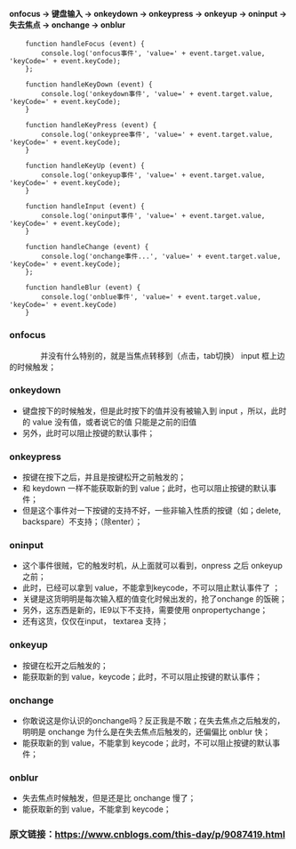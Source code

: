 #### onfocus -> 键盘输入 -> onkeydown -> onkeypress -> onkeyup -> oninput -> 失去焦点 ->  onchange -> onblur  
```
    function handleFocus (event) {
        console.log('onfocus事件', 'value=' + event.target.value, 'keyCode=' + event.keyCode);
    };

    function handleKeyDown (event) {
        console.log('onkeydown事件', 'value=' + event.target.value, 'keyCode=' + event.keyCode);
    }

    function handleKeyPress (event) {
        console.log('onkeypree事件', 'value=' + event.target.value, 'keyCode=' + event.keyCode);
    }

    function handleKeyUp (event) {
        console.log('onkeyup事件', 'value=' + event.target.value, 'keyCode=' + event.keyCode);
    }

    function handleInput (event) {
        console.log('oninput事件', 'value=' + event.target.value, 'keyCode=' + event.keyCode);
    }

    function handleChange (event) {
        console.log('onchange事件...', 'value=' + event.target.value, 'keyCode=' + event.keyCode);
    };

    function handleBlur (event) {
        console.log('onblue事件', 'value=' + event.target.value, 'keyCode=' + event.keyCode)
    }
```

### onfocus
　　　　并没有什么特别的，就是当焦点转移到（点击，tab切换） input 框上边的时候触发；
### onkeydown  
* 键盘按下的时候触发，但是此时按下的值并没有被输入到 input ，所以，此时的 value 没有值，或者说它的值 只能是之前的旧值  
* 另外，此时可以阻止按键的默认事件；
### onkeypress  
* 按键在按下之后，并且是按键松开之前触发的；  
* 和 keydown 一样不能获取新的到 value；此时，也可以阻止按键的默认事件；  
* 但是这个事件对一下按键的支持不好，一些非输入性质的按键（如；delete, backspare）不支持；（除enter）；
### oninput  
* 这个事件很贼，它的触发时机，从上面就可以看到，onpress 之后 onkeyup 之前；  
* 此时，已经可以拿到 value，不能拿到keycode，不可以阻止默认事件了 ；  
* 关键是这货明明是每次输入框的值变化时候出发的，抢了onchange 的饭碗；  
* 另外，这东西是新的，IE9以下不支持，需要使用 onpropertychange；  
* 还有这货，仅仅在input， textarea 支持；
### onkeyup  
* 按键在松开之后触发的；  
* 能获取新的到 value，keycode；此时，不可以阻止按键的默认事件；
### onchange  
* 你敢说这是你认识的onchange吗？反正我是不敢；在失去焦点之后触发的，明明是 onchange 为什么是在失去焦点后触发的，还偏偏比 onblur 快；  
* 能获取新的到 value，不能拿到 keycode；此时，不可以阻止按键的默认事件；
### onblur  
* 失去焦点时候触发，但是还是比 onchange 慢了；  
* 能获取新的到 value，不能拿到 keycode；  

### 原文链接：https://www.cnblogs.com/this-day/p/9087419.html

